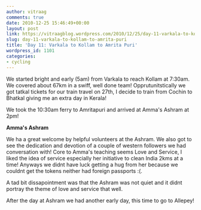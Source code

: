 ```yaml
---
author: vitraag
comments: true
date: 2010-12-25 15:46:49+00:00
layout: post
link: https://vitraagblog.wordpress.com/2010/12/25/day-11-varkala-to-kollam-to-amrita-puri/
slug: day-11-varkala-to-kollam-to-amrita-puri
title: 'Day 11: Varkala to Kollam to Amrita Puri'
wordpress_id: 1101
categories:
- cycling
---
```


We started bright and early (5am) from Varkala to reach Kollam at 7:30am.  We covered about 67km in a swiff, well done team! Opprutunitstically we got tatkal tickets for our train travel on 27th, I decide to train from Cochin to Bhatkal giving me an extra day in Kerala!

We took the 10:30am ferry to Amritapuri and arrived at Amma's Ashram at 2pm!

**Amma's Ashram**

We ha a great welcome by helpful volunteers at the Ashram. We also got to see the dedication and devotion of a couple of western followers we had conversation with! Core to Amma's teaching seems Love and Service, I liked the idea of service especially her initiative to clean India 2kms at a time! Anyways we didnt have luck getting a hug from her because we couldnt get the tokens neither had foreign passports :(.

A tad bit dissapointment was that the Ashram was not quiet and it didnt portray the theme of love and service that well.

After the day at Ashram we had another early day, this time to go to Allepey!
